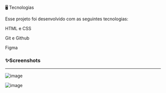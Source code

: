 🖥️ Tecnologias

Esse projeto foi desenvolvido com as seguintes tecnologias:

HTML e CSS

Git e Github

Figma

<h3>✨Screenshots</h3>
<hr>

![image](https://github.com/rafaeldotdev/galery-website/assets/83291276/7aa4f041-00c2-41fa-bd9b-50e9a17ad021)


![image](https://github.com/rafaeldotdev/galery-website/assets/83291276/8c422763-e74e-4148-be53-06afe2cf6f6e)
